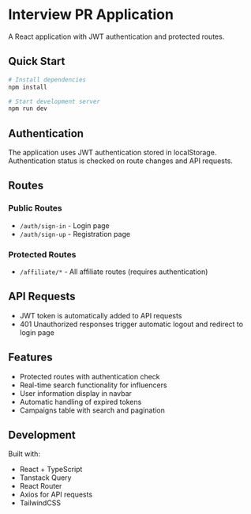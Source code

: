 # Interview PR Application

A React application with JWT authentication and protected routes.

## Quick Start

```bash
# Install dependencies
npm install

# Start development server
npm run dev
```

## Authentication

The application uses JWT authentication stored in localStorage. Authentication status is checked on route changes and API requests.

## Routes

### Public Routes

- `/auth/sign-in` - Login page
- `/auth/sign-up` - Registration page

### Protected Routes

- `/affiliate/*` - All affiliate routes (requires authentication)

## API Requests

- JWT token is automatically added to API requests
- 401 Unauthorized responses trigger automatic logout and redirect to login page

## Features

- Protected routes with authentication check
- Real-time search functionality for influencers
- User information display in navbar
- Automatic handling of expired tokens
- Campaigns table with search and pagination

## Development

Built with:

- React + TypeScript
- Tanstack Query
- React Router
- Axios for API requests
- TailwindCSS
